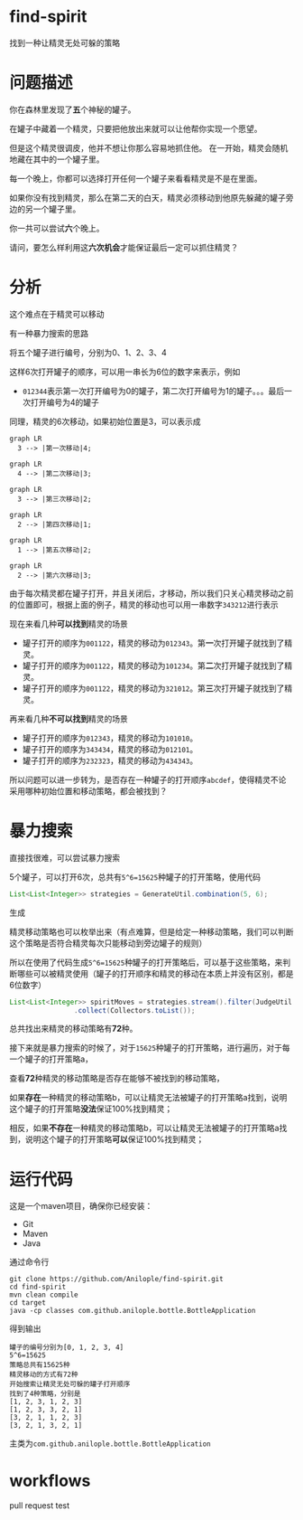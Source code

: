 # find-spirit
找到一种让精灵无处可躲的策略

# 问题描述

你在森林里发现了**五**个神秘的罐子。

在罐子中藏着一个精灵，只要把他放出来就可以让他帮你实现一个愿望。

但是这个精灵很调皮，他并不想让你那么容易地抓住他。
在一开始，精灵会随机地藏在其中的一个罐子里。

每一个晚上，你都可以选择打开任何一个罐子来看看精灵是不是在里面。

如果你没有找到精灵，那么在第二天的白天，精灵必须移动到他原先躲藏的罐子旁边的另一个罐子里。

你一共可以尝试**六**个晚上。

请问，要怎么样利用这**六次机会**才能保证最后一定可以抓住精灵？

# 分析

这个难点在于精灵可以移动

有一种暴力搜索的思路

将五个罐子进行编号，分别为0、1、2、3、4

这样6次打开罐子的顺序，可以用一串长为6位的数字来表示，例如

* `012344`表示第一次打开编号为0的罐子，第二次打开编号为1的罐子。。。最后一次打开编号为4的罐子

同理，精灵的6次移动，如果初始位置是3，可以表示成

```mermaid
graph LR
  3 --> |第一次移动|4;
```

```mermaid
graph LR
  4 --> |第二次移动|3;
```

```mermaid
graph LR
  3 --> |第三次移动|2;
```

```mermaid
graph LR
  2 --> |第四次移动|1;
```

```mermaid
graph LR
  1 --> |第五次移动|2;
```

```mermaid
graph LR
  2 --> |第六次移动|3;
```

由于每次精灵都在罐子打开，并且关闭后，才移动，所以我们只关心精灵移动之前的位置即可，根据上面的例子，精灵的移动也可以用一串数字`343212`进行表示

现在来看几种**可以找到**精灵的场景

* 罐子打开的顺序为`001122`，精灵的移动为`012343`。第**一**次打开罐子就找到了精灵。
* 罐子打开的顺序为`001122`，精灵的移动为`101234`。第**二**次打开罐子就找到了精灵。
* 罐子打开的顺序为`001122`，精灵的移动为`321012`。第**三**次打开罐子就找到了精灵。

再来看几种**不可以找到**精灵的场景

* 罐子打开的顺序为`012343`，精灵的移动为`101010`。
* 罐子打开的顺序为`343434`，精灵的移动为`012101`。
* 罐子打开的顺序为`232323`，精灵的移动为`434343`。

所以问题可以进一步转为，是否存在一种罐子的打开顺序`abcdef`，使得精灵不论采用哪种初始位置和移动策略，都会被找到？

# 暴力搜索

直接找很难，可以尝试暴力搜索

5个罐子，可以打开6次，总共有`5^6=15625`种罐子的打开策略，使用代码

```java
List<List<Integer>> strategies = GenerateUtil.combination(5, 6);
```

生成

精灵移动策略也可以枚举出来（有点难算，但是给定一种移动策略，我们可以判断这个策略是否符合精灵每次只能移动到旁边罐子的规则）

所以在使用了代码生成`5^6=15625`种罐子的打开策略后，可以基于这些策略，来判断哪些可以被精灵使用（罐子的打开顺序和精灵的移动在本质上并没有区别，都是6位数字）

```java
List<List<Integer>> spiritMoves = strategies.stream().filter(JudgeUtil::isSpiritMove)
				.collect(Collectors.toList());
```

总共找出来精灵的移动策略有**72**种。

接下来就是暴力搜索的时候了，对于`15625`种罐子的打开策略，进行遍历，对于每一个罐子的打开策略a，

查看**72**种精灵的移动策略是否存在能够不被找到的移动策略，

如果**存在**一种精灵的移动策略b，可以让精灵无法被罐子的打开策略a找到，说明这个罐子的打开策略**没法**保证100%找到精灵；

相反，如果**不存在**一种精灵的移动策略b，可以让精灵无法被罐子的打开策略a找到，说明这个罐子的打开策略**可以**保证100%找到精灵；

# 运行代码

这是一个maven项目，确保你已经安装：

* Git
* Maven
* Java

通过命令行

```shell
git clone https://github.com/Anilople/find-spirit.git
cd find-spirit
mvn clean compile
cd target
java -cp classes com.github.anilople.bottle.BottleApplication
```

得到输出

```
罐子的编号分别为[0, 1, 2, 3, 4]
5^6=15625
策略总共有15625种
精灵移动的方式有72种
开始搜索让精灵无处可躲的罐子打开顺序
找到了4种策略，分别是
[1, 2, 3, 1, 2, 3]
[1, 2, 3, 3, 2, 1]
[3, 2, 1, 1, 2, 3]
[3, 2, 1, 3, 2, 1]
```

主类为`com.github.anilople.bottle.BottleApplication`

# workflows

pull request test
